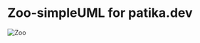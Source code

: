 # Zoo-simpleUML for patika.dev
![Zoo](https://user-images.githubusercontent.com/57329064/204764137-413813c2-5fc4-493f-a740-b50e7cc97aeb.jpg)
